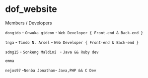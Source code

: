 # dof_website

Members / Developers

`dongido` - `Onwuka gideon` - `Web Developer { Front-end & Back-end } `

`tnga` - `Tindo N. Arsel` - `Web Developer { Front-end & Back-end } `

`sdmg15` - `Sonkeng Maldini ` - ` Java && Ruby dev `

`emma` 

`nejos97` -`Nenba Jonathan`- `Java,PHP && C Dev`
